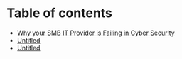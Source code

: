 # Table of contents

* [Why your SMB IT Provider is Failing in Cyber Security](README.md)
* [Untitled](untitled-1.md)
* [Untitled](untitled.md)

